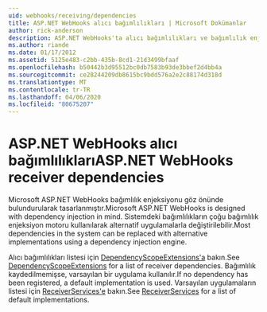 ```yaml
---
uid: webhooks/receiving/dependencies
title: ASP.NET WebHooks alıcı bağımlılıkları | Microsoft Dokümanlar
author: rick-anderson
description: ASP.NET WebHooks'ta alıcı bağımlılıkları ve bağımlılık enjeksiyonu.
ms.author: riande
ms.date: 01/17/2012
ms.assetid: 5125e483-c2bb-435b-8cd1-21d3499bfaaf
ms.openlocfilehash: b50442b3d95512bc0db7583b93de3bbef2d4bb4a
ms.sourcegitcommit: ce28244209db8615bc9bdd576a2e2c88174d318d
ms.translationtype: MT
ms.contentlocale: tr-TR
ms.lasthandoff: 04/06/2020
ms.locfileid: "80675207"
---
```

# <a name="aspnet-webhooks-receiver-dependencies"></a><span data-ttu-id="07e2c-103">ASP.NET WebHooks alıcı bağımlılıkları</span><span class="sxs-lookup"><span data-stu-id="07e2c-103">ASP.NET WebHooks receiver dependencies</span></span>

<span data-ttu-id="07e2c-104">Microsoft ASP.NET WebHooks bağımlılık enjeksiyonu göz önünde bulundurularak tasarlanmıştır.</span><span class="sxs-lookup"><span data-stu-id="07e2c-104">Microsoft ASP.NET WebHooks is designed with dependency injection in mind.</span></span> <span data-ttu-id="07e2c-105">Sistemdeki bağımlılıkların çoğu bağımlılık enjeksiyon motoru kullanılarak alternatif uygulamalarla değiştirilebilir.</span><span class="sxs-lookup"><span data-stu-id="07e2c-105">Most dependencies in the system can be replaced with alternative implementations using a dependency injection engine.</span></span>

<span data-ttu-id="07e2c-106">Alıcı bağımlılıkları listesi için [DependencyScopeExtensions'a](https://github.com/aspnet/aspnetWebHooks/blob/master/src/Microsoft.AspNet.WebHooks.Receivers/Extensions/DependencyScopeExtensions.cs) bakın.</span><span class="sxs-lookup"><span data-stu-id="07e2c-106">See [DependencyScopeExtensions](https://github.com/aspnet/aspnetWebHooks/blob/master/src/Microsoft.AspNet.WebHooks.Receivers/Extensions/DependencyScopeExtensions.cs) for a list of receiver dependencies.</span></span> <span data-ttu-id="07e2c-107">Bağımlılık kaydedilmemişse, varsayılan bir uygulama kullanılır.</span><span class="sxs-lookup"><span data-stu-id="07e2c-107">If no dependency has been registered, a default implementation is used.</span></span> <span data-ttu-id="07e2c-108">Varsayılan uygulamaların listesi için [ReceiverServices'e](https://github.com/aspnet/aspnetWebHooks/blob/master/src/Microsoft.AspNet.WebHooks.Receivers/Services/ReceiverServices.cs) bakın.</span><span class="sxs-lookup"><span data-stu-id="07e2c-108">See [ReceiverServices](https://github.com/aspnet/aspnetWebHooks/blob/master/src/Microsoft.AspNet.WebHooks.Receivers/Services/ReceiverServices.cs) for a list of default implementations.</span></span>
